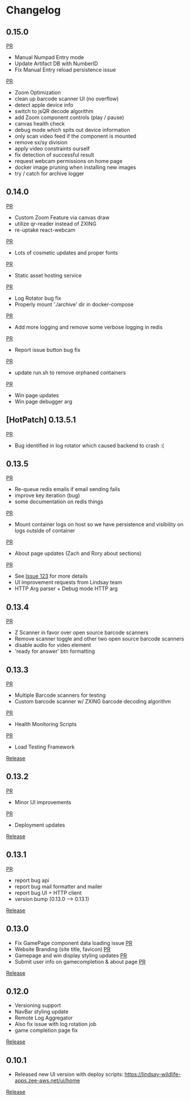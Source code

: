 # Changelog

## 0.15.0

[PR](https://github.com/xxdunedainxx/lindsay-wildlife-treasure-hunt/pull/176)
* Manual Numpad Entry mode
* Update Artifact DB with NumberID
* Fix Manual Entry reload persistence issue

[PR](https://github.com/xxdunedainxx/lindsay-wildlife-treasure-hunt/pull/177)
* Zoom Optimization
* clean up barcode scanner UI (no overflow)
* detect apple device info
* switch to jsQR decode algorithm
* add Zoom component controls (play / pause)
* canvas health check
* debug mode which spits out device information
* only scan video feed if the component is mounted
* remove sx/sy division
* apply video constraints ourself
* fix detection of successful result
* request webcam permissions on home page
* docker image pruning when installing new images
* try / catch for archive logger

## 0.14.0

[PR](https://github.com/xxdunedainxx/lindsay-wildlife-treasure-hunt/commit/494c7e1550a9ba6fb4f89becbe3dcc93875e2560)
* Custom Zoom Feature via canvas draw
* utilize qr-reader instead of ZXING
* re-uptake react-webcam

[PR](https://github.com/xxdunedainxx/lindsay-wildlife-treasure-hunt/commit/db8b1b7a92349ae1721532172f4e54bd5ee97e23)
* Lots of cosmetic updates and proper fonts

[PR](https://github.com/xxdunedainxx/lindsay-wildlife-treasure-hunt/pull/161)
* Static asset hosting service

[PR](https://github.com/xxdunedainxx/lindsay-wildlife-treasure-hunt/pull/162)
* Log Rotator bug fix
* Properly mount './archive' dir in docker-compose

[PR](https://github.com/xxdunedainxx/lindsay-wildlife-treasure-hunt/pull/156)
* Add more logging and remove some verbose logging in redis

[PR](https://github.com/xxdunedainxx/lindsay-wildlife-treasure-hunt/pull/155)
* Report issue button bug fix

[PR](https://github.com/xxdunedainxx/lindsay-wildlife-treasure-hunt/pull/133)
* update run.sh to remove orphaned containers

[PR](https://github.com/xxdunedainxx/lindsay-wildlife-treasure-hunt/pull/131)
* Win page updates
* Win page debugger arg

## [HotPatch] 0.13.5.1

[PR](https://github.com/xxdunedainxx/lindsay-wildlife-treasure-hunt/pull/130)
* Bug identified in log rotator which caused backend to crash :(

## 0.13.5

[PR](https://github.com/xxdunedainxx/lindsay-wildlife-treasure-hunt/pull/124)
* Re-queue redis emails if email sending fails
* improve key iteration (bug)
* some documentation on redis things

[PR](https://github.com/xxdunedainxx/lindsay-wildlife-treasure-hunt/pull/125)
* Mount container logs on host so we have persistence and visibility on logs outside of container

[PR](https://github.com/xxdunedainxx/lindsay-wildlife-treasure-hunt/pull/126)
* About page updates (Zach and Rory about sections)

[PR](https://github.com/xxdunedainxx/lindsay-wildlife-treasure-hunt/pull/127)
* See [Issue 123](https://github.com/xxdunedainxx/lindsay-wildlife-treasure-hunt/issues/123) for more details
* UI improvement requests from Lindsay team
* HTTP Arg parser + Debug mode HTTP arg

## 0.13.4

[PR](https://github.com/xxdunedainxx/lindsay-wildlife-treasure-hunt/pull/120)
* Z Scanner in favor over open source barcode scanners
* Remove scanner toggle and other two open source barcode scanners
* disable audio for video element
* 'ready for answer' btn formatting

## 0.13.3

[PR](https://github.com/xxdunedainxx/lindsay-wildlife-treasure-hunt/pull/119)
* Multiple Barcode scanners for testing
* Custom barcode scanner w/ ZXING barcode decoding algorithm

[PR](https://github.com/xxdunedainxx/lindsay-wildlife-treasure-hunt/pull/117)
* Health Monitoring Scripts

[PR](https://github.com/xxdunedainxx/lindsay-wildlife-treasure-hunt/pull/116)
* Load Testing Framework

[Release](https://github.com/xxdunedainxx/lindsay-wildlife-treasure-hunt/releases/tag/mvp-0.13.3)

## 0.13.2

[PR](https://github.com/xxdunedainxx/lindsay-wildlife-treasure-hunt/pull/112)
* Minor UI improvements

[PR](https://github.com/xxdunedainxx/lindsay-wildlife-treasure-hunt/pull/113)
* Deployment updates

[Release](https://github.com/xxdunedainxx/lindsay-wildlife-treasure-hunt/releases/tag/MVP-0.13.2)

## 0.13.1

[PR](https://github.com/xxdunedainxx/lindsay-wildlife-treasure-hunt/pull/109)

* report bug api
* report bug mail formatter and mailer
* report bug UI + HTTP client
* version bump (0.13.0 --> 0.13.1)

[Release](https://github.com/xxdunedainxx/lindsay-wildlife-treasure-hunt/releases/tag/mvp-0.13.1)

## 0.13.0

* Fix GamePage component data loading issue [PR](https://github.com/xxdunedainxx/lindsay-wildlife-treasure-hunt/pull/105)
* Website Branding (site title, favicon) [PR](https://github.com/xxdunedainxx/lindsay-wildlife-treasure-hunt/pull/106)
* Gamepage and win display styling updates [PR](https://github.com/xxdunedainxx/lindsay-wildlife-treasure-hunt/pull/108)
* Submit user info on gamecompletion & about page [PR](https://github.com/xxdunedainxx/lindsay-wildlife-treasure-hunt/pull/107)

[Release](https://github.com/xxdunedainxx/lindsay-wildlife-treasure-hunt/releases/tag/mvp-0.13.0)

## 0.12.0

* Versioning support
* NavBar styling update
* Remote Log Aggregator
* Also fix issue with log 
rotation job
* game completion page fix

[Release](https://github.com/xxdunedainxx/lindsay-wildlife-treasure-hunt/releases/tag/MVP-0.12.0)

## 0.10.1

* Released new UI version with deploy scripts: https://lindsay-wildlife-apps.zee-aws.net/ui/home

[Release](https://github.com/xxdunedainxx/lindsay-wildlife-treasure-hunt/releases/tag/MVP)
